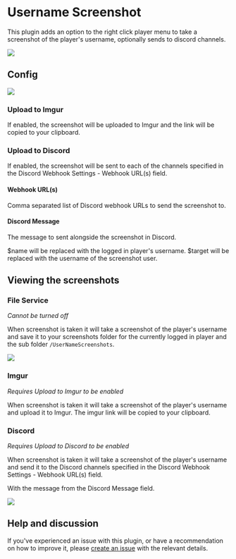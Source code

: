 # Username Screenshot

This plugin adds an option to the right click player menu to take a screenshot of the player's username, optionally sends to discord channels.

![](https://i.imgur.com/siTH8cP.png)

## Config

![](https://i.imgur.com/AtMTQWM.png)

### Upload to Imgur

If enabled, the screenshot will be uploaded to Imgur and the link will be copied to your clipboard.

### Upload to Discord

If enabled, the screenshot will be sent to each of the channels specified in the Discord Webhook Settings - Webhook URL(s) field.

#### Webhook URL(s)
Comma separated list of Discord webhook URLs to send the screenshot to.

#### Discord Message
The message to sent alongside the screenshot in Discord.

$name will be replaced with the logged in player's username.
$target will be replaced with the username of the screenshot user.

## Viewing the screenshots

### File Service
*Cannot be turned off*

When screenshot is taken it will take a screenshot of the player's username and save it to your screenshots folder for the currently logged in player and the sub folder ```/UserNameScreenshots```.

![](https://i.imgur.com/jdvftqo.png)

### Imgur 
*Requires Upload to Imgur to be enabled*

When screenshot is taken it will take a screenshot of the player's username and upload it to Imgur. The imgur link will be copied to your clipboard.

### Discord
*Requires Upload to Discord to be enabled*

When screenshot is taken it will take a screenshot of the player's username and send it to the Discord channels specified in the Discord Webhook Settings - Webhook URL(s) field.

With the message from the Discord Message field.

![](https://i.imgur.com/NdsuRBF.png)

## Help and discussion

If you've experienced an issue with this plugin, or have a recommendation on how to improve it, please [create an issue](https://github.com/aquaosrs/UsernameScreenshot/issues/new) with the relevant details.
